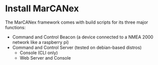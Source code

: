 # Install MarCANex

The MarCANex framework comes with build scripts for its three major functions:

- Command and Control Beacon (a device connected to a NMEA 2000 network like a raspberry pi)
- Command and Control Server (tested on debian-based distros)
    - Console (CLI only)
    - Web Server and Console

